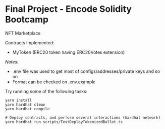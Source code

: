 # Final Project - Encode Solidity Bootcamp

NFT Marketplace

Contracts implemented:
 - MyToken (ERC20 token having ERC20Votes extension)

*Notes:*
 - .env file was used to get most of configs/addresses/private keys and so on
 - Format can be checked on .env.example

Try running some of the following tasks:

```shell
yarn install
yarn hardhat clean
yarn hardhat compile

# Deploy contracts, and perform several interactions (hardhat network)
yarn hardhat run scripts/TestDeployTokenizedBallot.ts
```
